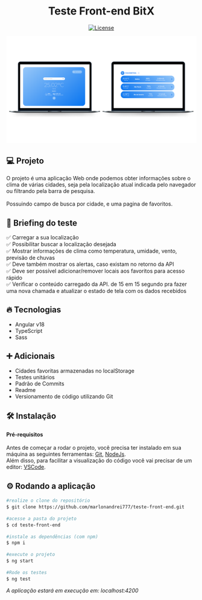 <h1 align="center">
   Teste Front-end BitX
</h1

<br>

<p align="center">
  <a href="https://github.com/marlonandrei777/teste-front-end/blob/main/LICENSE.md"><img alt="License" src="https://img.shields.io/static/v1?label=license&message=MIT&color=0046FF&labelColor=000000"></a>
</p>

![](.github/weather.png)

## 💻 Projeto

O projeto é uma aplicação Web onde podemos obter informações sobre o clima de várias cidades, seja pela localização atual indicada pelo navegador ou filtrando pela barra de pesquisa.<br>
<br>
Possuindo campo de busca por cidade, e uma pagina de favoritos.
## 📑 Briefing do teste

✅ Carregar a sua localização<br>
✅ Possibilitar buscar a localização desejada<br>
✅ Mostrar informações de clima como temperatura, umidade, vento, previsão de chuvas<br>
✅ Deve também mostrar os alertas, caso existam no retorno da API<br>
✅ Deve ser possível adicionar/remover locais aos favoritos para acesso rápido<br>
✅ Verificar o conteúdo carregado da API. de 15 em 15 segundo pra fazer uma nova chamada e atualizar o estado de tela com os dados recebidos<br>
## 🔥 Tecnologias

- Angular v18
- TypeScript
- Sass

## ➕	Adicionais
- Cidades favoritas armazenadas no localStorage
- Testes unitários
- Padrão de Commits
- Readme
- Versionamento de código utilizando Git

## 🛠 Instalação

#### Pré-requisitos
Antes de começar a rodar o projeto, você precisa ter instalado em sua máquina as seguintes ferramentas: 
[Git](https://git-scm.com/), [NodeJs](https://nodejs.org/en/).<br>
Além disso, para facilitar a visualização do código você vai precisar de um editor: [VSCode](https://code.visualstudio.com/).

## ⚙ Rodando a aplicação

```bash
#realize o clone do repositório
$ git clone https://github.com/marlonandrei777/teste-front-end.git
```
```bash
#acesse a pasta do projeto
$ cd teste-front-end
```
```bash 
#instale as dependências (com npm)
$ npm i
```
```bash 
#execute o projeto
$ ng start
```
```bash 
#Rode os testes
$ ng test
```
_A aplicação estará em execução em: localhost:4200_
